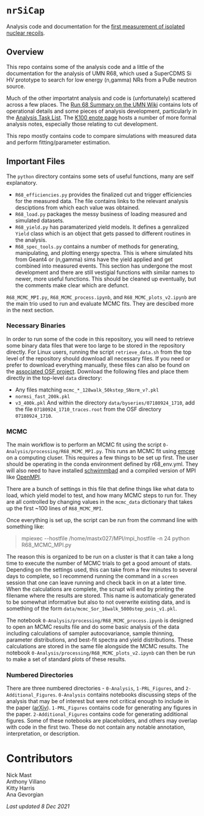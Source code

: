 # `nrSiCap` 
Analysis code and documentation for the [first measurement of isolated nuclear recoils](https://arxiv.org/abs/2110.02751).  

## Overview
This repo contains some of the analysis code and a little of the documentation for the analysis of UMN R68, which used a SuperCDMS Si HV prototype to search for low energy (n,gamma) NRs from a PuBe neutron source.

Much of the other importatnt analysis and code is (unfortunately) scattered across a few places. The [Run 68 Summary on the UMN Wiki](https://zzz.physics.umn.edu/cdms/doku.php?id=cdms:k100:run_summary:run_68) contains lots of operational details and some pieces of analysis development, particularly in the [Analysis Task List](https://zzz.physics.umn.edu/cdms/doku.php?id=cdms:k100:run_summary:run_68:run_68_panda:tasklist). The [K100 enote page](http://www.hep.umn.edu/cdms/cdms_restricted/K100.html) hosts a number of more formal analysis notes, especially those relating to cut development.

This repo mostly contains code to compare simulations with measured data and perform fitting/parameter estimation.

## Important Files
The `python` directory contains some sets of useful functions, many are self explanatory. 
* `R68_efficiencies.py` provides the finalized cut and trigger efficiencies for the measured data. The file contains links to the relevant analysis desciptions from which each value was obtained. 
* `R68_load.py` packages the messy business of loading measured and simulated datasets.
* `R68_yield.py` has paramaterized yield models. It defines a genralized `Yield` class which is an object that gets passed to different routines in the analysis.
* `R68_spec_tools.py` contains a number of methods for generating, manipulating, and plotting energy spectra. This is where simulated hits from Geant4 or (n,gamma) sims have the yield applied and get combined into measured events. This section has undergone the most development and there are still vestigial functions with similar names to newer, more useful functions. This should be cleaned up eventually, but the comments make clear which are defunct.

`R68_MCMC_MPI.py`, `R68_MCMC_process.ipynb`, and `R68_MCMC_plots_v2.ipynb` are the main trio used to run and evaluate MCMC fits. They are descibed more in the next section.

### Necessary Binaries
In order to run some of the code in this repository, 
you will need to retrieve some binary data files that were too large to be stored in the repository directly.
For Linux users, 
running the script `retrieve_data.sh` from the top level of the repository should download all necessary files. 
If you need or prefer to download everything manually, 
these files can also be found on the [associated OSF project](https://osf.io/g4enq/). 
Download the following files and place them directly in the top-level `data` directory:
* Any files matching `mcmc_*_128walk_50kstep_SNorm_v?.pkl`
* `normsi_fast_200k.pkl`
* `v3_400k.pkl`
And within the directory `data/byseries/07180924_1710`, 
add the file `07180924_1710_traces.root` from the OSF directory `07180924_1710`.

### MCMC
The main workflow is to perform an MCMC fit using the script `0-Analysis/processing/R68_MCMC_MPI.py`. This runs an MCMC fit using [emcee](https://emcee.readthedocs.io/en/stable/) on a computing cluser. This requires a few things to be set up first. The user should be operating in the conda environment defined by r68_env.yml. They will also need to have installed [schwimmbad](https://schwimmbad.readthedocs.io/en/latest/install.html) and a compiled version of MPI like [OpenMPI](https://www.open-mpi.org/).

There are a bunch of settings in this file that define things like what data to load, which yield model to test, and how many MCMC steps to run for. They are all controlled by changing values in the `mcmc_data` dictionary that takes up the first ~100 lines of `R68_MCMC_MPI`.

Once everything is set up, the script can be run from the command line with something like:

> mpiexec --hostfile /home/mastx027/MPI/mpi_hostfile -n 24 python R68_MCMC_MPI.py

The reason this is organized to be run on a cluster is that it can take a long time to execute the number of MCMC trials to get a good amount of stats. Depending on the settings used, this can take from a few minutes to several days to complete, so I recommend running the command in a `screen` session that one can leave running and check back in on at a later time. When the calculations are complete, the scrupt will end by printing the filename where the results are stored. This name is automaticaly generated to be somewhat informative but also to not overwrite existing data, and is something of the form `data/mcmc_Sor_16walk_5000step_pois_v1.pkl`.

The notebook `0-Analysis/processing/R68_MCMC_process.ipynb` is designed to open an MCMC results file and do some basic analysis of the data including calculations of sampler autocovariance, sample thinning, parameter distributions, and best-fit spectra and yield distributions. These calculations are stored in the same file alongside the MCMC results. The notebook `0-Analysis/processing/R68_MCMC_plots_v2.ipynb` can then be run to make a set of standard plots of these results.

### Numbered Directories
There are three numbered directories - `0-Analysis`, `1-PRL_Figures`, and `2-Additional_Figures`. 
`0-Analysis` contains notebooks discussing steps of the analysis that may be of interest but were not critical enough to include in the paper ([arXiv](https://arxiv.org/abs/2110.02751)).
`1-PRL_Figures` contains code for generating any figures in the paper.
`2-Additional_Figures` contains code for generating additional figures. Some of these notebooks are placeholders, and others may overlap with code in the first two. These do not contain any notable annotation, interpretation, or description.

# Contributors  
Nick Mast  
Anthony Villano  
Kitty Harris  
Ana Gevorgian  

*Last updated 8 Dec 2021*
